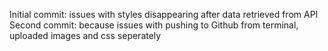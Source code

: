 Initial commit: issues with styles disappearing after data retrieved from API
Second commit: because issues with pushing to Github from terminal, uploaded images and css seperately
